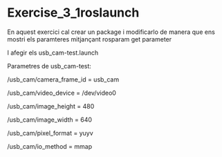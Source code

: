 # Exercise_3_1roslaunch

En aquest exercici cal crear un package i modificarlo de manera que ens mostri els paramteres mitjançant rosparam get parameter

I afegir els usb_cam-test.launch

Parametres de usb_cam-test:

/usb_cam/camera_frame_id = usb_cam

/usb_cam/video_device = /dev/video0

/usb_cam/image_height = 480

/usb_cam/image_width = 640

/usb_cam/pixel_format = yuyv

/usb_cam/io_method = mmap
